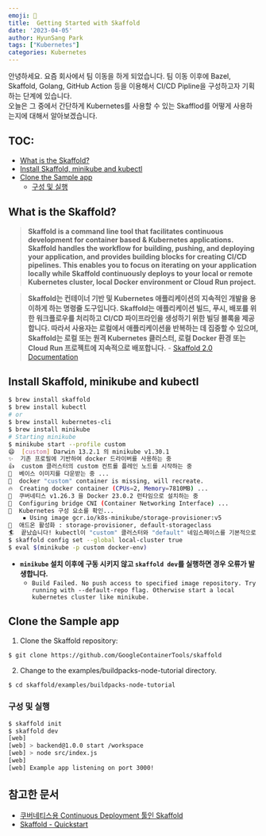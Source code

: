 ```yaml
---
emoji: 🧰
title:  Getting Started with Skaffold
date: '2023-04-05'
author: HyunSang Park
tags: ["Kubernetes"]
categories: Kubernetes
---
```

안녕하세요. 요즘 회사에서 팀 이동을 하게 되었습니다. 팀 이동 이후에 Bazel, Skaffold, Golang, GitHub Action 등을 이용해서 CI/CD Pipline을 구성하고자 기획하는 단계에 있습니다.  
오늘은 그 중에서 간단하게 Kubernetes를 사용할 수 있는 Skafflod를 어떻게 사용하는지에 대해서 알아보겠습니다.  

## TOC:
- [What is the Skaffold?](#what-is-the-skaffold)
- [Install Skaffold, minikube and kubectl](#install-skaffold-minikube-and-kubectl)
- [Clone the Sample app](#clone-the-sample-app)
    - [구성 및 실행](#구성-및-실행)

## What is the Skaffold?
> **Skaffold is a command line tool that facilitates continuous development for container based & Kubernetes applications. Skaffold handles the workflow for building, pushing, and deploying your application, and provides building blocks for creating CI/CD pipelines. This enables you to focus on iterating on your application locally while Skaffold continuously deploys to your local or remote Kubernetes cluster, local Docker environment or Cloud Run project.**  

> **Skaffold는 컨테이너 기반 및 Kubernetes 애플리케이션의 지속적인 개발을 용이하게 하는 명령줄 도구입니다. Skaffold는 애플리케이션 빌드, 푸시, 배포를 위한 워크플로우를 처리하고 CI/CD 파이프라인을 생성하기 위한 빌딩 블록을 제공합니다. 따라서 사용자는 로컬에서 애플리케이션을 반복하는 데 집중할 수 있으며, Skaffold는 로컬 또는 원격 Kubernetes 클러스터, 로컬 Docker 환경 또는 Cloud Run 프로젝트에 지속적으로 배포합니다.**  - [Skaffold 2.0 Documentation](https://skaffold.dev/docs/)

## Install Skaffold, minikube and kubectl
```bash
$ brew install skaffold
$ brew install kubectl
# or
$ brew install kubernetes-cli
$ brew install minikube
# Starting minikube
$ minikube start --profile custom
😄  [custom] Darwin 13.2.1 의 minikube v1.30.1
✨  기존 프로필에 기반하여 docker 드라이버를 사용하는 중
👍  custom 클러스터의 custom 컨트롤 플레인 노드를 시작하는 중
🚜  베이스 이미지를 다운받는 중 ...
🤷  docker "custom" container is missing, will recreate.
🔥  Creating docker container (CPUs=2, Memory=7810MB) ...
🐳  쿠버네티스 v1.26.3 을 Docker 23.0.2 런타임으로 설치하는 중
🔗  Configuring bridge CNI (Container Networking Interface) ...
🔎  Kubernetes 구성 요소를 확인...
    ▪ Using image gcr.io/k8s-minikube/storage-provisioner:v5
🌟  애드온 활성화 : storage-provisioner, default-storageclass
🏄  끝났습니다! kubectl이 "custom" 클러스터와 "default" 네임스페이스를 기본적으로 사용하도록 구성되었습니다.
$ skaffold config set --global local-cluster true
$ eval $(minikube -p custom docker-env)
```
- **`minikube` 설치 이후에 구동 시키지 않고 `skaffold dev`를 실행하면 경우 오류가 발생합니다.** 
    - `Build Failed. No push access to specified image repository. Try running with --default-repo flag. Otherwise start a local kubernetes cluster like minikube.`

## Clone the Sample app

1. Clone the Skaffold repository:
```bash
$ git clone https://github.com/GoogleContainerTools/skaffold
```

2. Change to the examples/buildpacks-node-tutorial directory.
```bash
$ cd skaffold/examples/buildpacks-node-tutorial
```

### 구성 및 실행
```bash
$ skaffold init
$ skaffold dev
[web]
[web] > backend@1.0.0 start /workspace
[web] > node src/index.js
[web]
[web] Example app listening on port 3000!
```

## 참고한 문서
- [쿠버네티스용 Continuous Deployment 툴인 Skaffold](https://bcho.tistory.com/1342)
- [Skaffold - Quickstart](https://skaffold.dev/docs/quickstart/)
